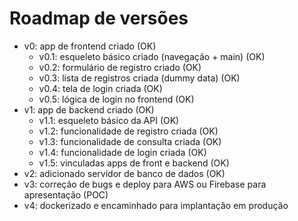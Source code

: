 # Roadmap de versões

- v0: app de frontend criado (OK)
  - v0.1: esqueleto básico criado (navegação + main) (OK)
  - v0.2: formulário de registro criado (OK)
  - v0.3: lista de registros criada (dummy data) (OK)
  - v0.4: tela de login criada (OK)
  - v0.5: lógica de login no frontend (OK)
- v1: app de backend criado (OK)
  - v1.1: esqueleto básico da API (OK)
  - v1.2: funcionalidade de registro criada (OK)
  - v1.3: funcionalidade de consulta criada (OK)
  - v1.4: funcionalidade de login criada (OK)
  - v1.5: vinculadas apps de front e backend (OK)
- v2: adicionado servidor de banco de dados (OK)
- v3: correção de bugs e deploy para AWS ou Firebase para apresentação (POC)
- v4: dockerizado e encaminhado para implantação em produção
